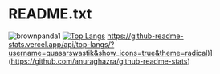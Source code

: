 # README.txt
![brownpanda1](https://github-readme-stats.vercel.app/api?username=brownpanda1&show_icons=true&theme=midnight-purple)
[![Top Langs](https://github-readme-stats.vercel.app/api/top-langs/?username=brownpanda1)](https://github.com/anuraghazra/github-readme-stats)
https://github-readme-stats.vercel.app/api/top-langs/?username=quasarswastik&show_icons=true&theme=radical)](https://github.com/anuraghazra/github-readme-stats)
